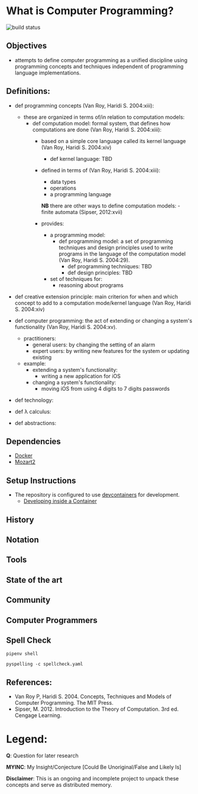 # What is Computer Programming?

![build status](https://github.com/praisetompane/computer_programming/actions/workflows/computer_programming.yaml/badge.svg) <br>

## Objectives
- attempts to define computer programming as a unified discipline using programming concepts and techniques independent of programming language implementations.

## Definitions:
- def programming concepts (Van Roy, Haridi S. 2004:xiii):
  - these are organized in terms of/in relation to computation models:
    - def computation model: formal system, that defines how computations are done (Van Roy, Haridi S. 2004:xiii):
      - based on a simple core language called its kernel language (Van Roy, Haridi S. 2004:xiv)
        - def kernel language: TBD
      - defined in terms of (Van Roy, Haridi S. 2004:xiii):
        - data types
        - operations
        - a programming language

        **NB** there are other ways to define computation models: - finite automata (Sipser, 2012:xvii)

      - provides:
        - a programming model:
          - def programming model: a set of programming techniques and design principles
            used to write programs
            in the language of the computation model (Van Roy, Haridi S. 2004:29).
            - def programming techniques: TBD
            - def design principles: TBD
        - set of techniques for:
          - reasoning about programs

- def creative extension principle: main criterion for when and which concept to add to a computation mode/kernel language (Van Roy, Haridi S. 2004:xiv)

- def computer programming: the act of extending or changing a system's functionality (Van Roy, Haridi S. 2004:xv).
  - practitioners:
    - general users: by changing the setting of an alarm
    - expert users: by writing new features for the system or updating existing
  - example:
    - extending a system's functionality:
      - writing a new application for iOS
    - changing a system's functionality:
      - moving iOS from using 4 digits to 7 digits passwords

- def technology:

- def λ calculus:

- def abstractions:

## Dependencies
- [Docker](https://docs.docker.com/get-started/)
- [Mozart2](http://mozart2.org)

## Setup Instructions
- The repository is configured to use [devcontainers](https://containers.dev) for development.
    - [Developing inside a Container](https://code.visualstudio.com/docs/devcontainers/containers)

## History

## Notation

## Tools

## State of the art

## Community

## Computer Programmers

## Spell Check
```shell
pipenv shell
```

```shell
pyspelling -c spellcheck.yaml
```


## References:
  - Van Roy P, Haridi S. 2004. Concepts, Techniques and Models of Computer Programming. The MIT Press.
  - Sipser, M. 2012. Introduction to the Theory of Computation. 3rd ed. Cengage Learning.

# Legend:

**Q**: Question for later research

**MYINC**: My Insight/Conjecture [Could Be Unoriginal/False and Likely Is]

**Disclaimer**: This is an ongoing and incomplete project to unpack these concepts and serve as distributed memory.
